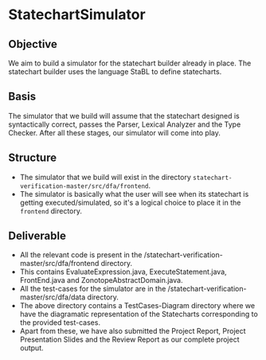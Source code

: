 # StatechartSimulator

## Objective
We aim to build a simulator for the statechart builder already in place. The statechart builder uses the language StaBL to define statecharts. 

## Basis
The simulator that we build will assume that the statechart designed is syntactically correct, passes the Parser, Lexical Analyzer and the Type Checker. After all these stages, our simulator will come into play.

## Structure
- The simulator that we build will exist in the directory `statechart-verification-master/src/dfa/frontend`. 
- The simulator is basically what the user will see when its statechart is getting executed/simulated, so it's a logical choice to place it in the `frontend` directory. 

## Deliverable
- All the relevant code is present in the /statechart-verification-master/src/dfa/frontend directory.
- This contains EvaluateExpression.java, ExecuteStatement.java, FrontEnd.java and ZonotopeAbstractDomain.java.
- All the test-cases for the simulator are in the /statechart-verification-master/src/dfa/data directory.
- The above directory contains a TestCases-Diagram directory where we have the diagramatic representation of the Statecharts corresponding to the provided test-cases.
- Apart from these, we have also submitted the Project Report, Project Presentation Slides and the Review Report as our complete project output.


